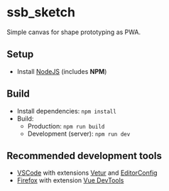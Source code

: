 # ssb_sketch
Simple canvas for shape prototyping as PWA.

## Setup
* Install [NodeJS](https://nodejs.org/en/download/) (includes **NPM**)

## Build
* Install dependencies: `npm install`
* Build:
	* Production: `npm run build`
	* Development (server): `npm run dev`

## Recommended development tools
* [VSCode](https://code.visualstudio.com/) with extensions [Vetur](https://marketplace.visualstudio.com/items?itemName=octref.vetur) and [EditorConfig](https://marketplace.visualstudio.com/items?itemName=EditorConfig.EditorConfig)
* [Firefox](https://www.mozilla.org/firefox/new/) with extension [Vue DevTools](https://addons.mozilla.org/de/firefox/addon/vue-js-devtools/)